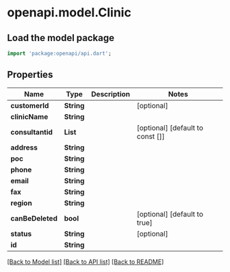 # openapi.model.Clinic

## Load the model package
```dart
import 'package:openapi/api.dart';
```

## Properties
Name | Type | Description | Notes
------------ | ------------- | ------------- | -------------
**customerId** | **String** |  | [optional] 
**clinicName** | **String** |  | 
**consultantid** | **List<String>** |  | [optional] [default to const []]
**address** | **String** |  | 
**poc** | **String** |  | 
**phone** | **String** |  | 
**email** | **String** |  | 
**fax** | **String** |  | 
**region** | **String** |  | 
**canBeDeleted** | **bool** |  | [optional] [default to true]
**status** | **String** |  | [optional] 
**id** | **String** |  | 

[[Back to Model list]](../README.md#documentation-for-models) [[Back to API list]](../README.md#documentation-for-api-endpoints) [[Back to README]](../README.md)


